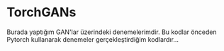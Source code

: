 # TorchGANs

Burada yaptığım GAN'lar üzerindeki denemelerimdir. Bu kodlar önceden Pytorch kullanarak denemeler gerçekleştirdiğim kodlardır...

